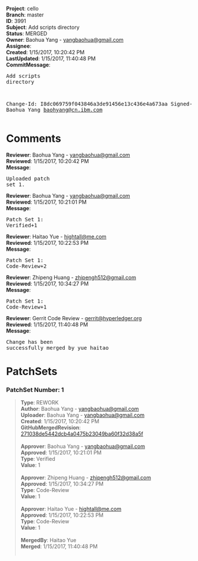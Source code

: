 <strong>Project</strong>: cello<br><strong>Branch</strong>: master<br><strong>ID</strong>: 3991<br><strong>Subject</strong>: Add scripts directory<br><strong>Status</strong>: MERGED<br><strong>Owner</strong>: Baohua Yang - yangbaohua@gmail.com<br><strong>Assignee</strong>:<br><strong>Created</strong>: 1/15/2017, 10:20:42 PM<br><strong>LastUpdated</strong>: 1/15/2017, 11:40:48 PM<br><strong>CommitMessage</strong>:<br><pre>Add scripts directory

Change-Id: I8dc069759f043846a3de91456e13c436e4a673aa
Signed-off-by: Baohua Yang <baohyang@cn.ibm.com>
</pre><h1>Comments</h1><strong>Reviewer</strong>: Baohua Yang - yangbaohua@gmail.com<br><strong>Reviewed</strong>: 1/15/2017, 10:20:42 PM<br><strong>Message</strong>: <pre>Uploaded patch set 1.</pre><strong>Reviewer</strong>: Baohua Yang - yangbaohua@gmail.com<br><strong>Reviewed</strong>: 1/15/2017, 10:21:01 PM<br><strong>Message</strong>: <pre>Patch Set 1: Verified+1</pre><strong>Reviewer</strong>: Haitao Yue - hightall@me.com<br><strong>Reviewed</strong>: 1/15/2017, 10:22:53 PM<br><strong>Message</strong>: <pre>Patch Set 1: Code-Review+2</pre><strong>Reviewer</strong>: Zhipeng Huang - zhipengh512@gmail.com<br><strong>Reviewed</strong>: 1/15/2017, 10:34:27 PM<br><strong>Message</strong>: <pre>Patch Set 1: Code-Review+1</pre><strong>Reviewer</strong>: Gerrit Code Review - gerrit@hyperledger.org<br><strong>Reviewed</strong>: 1/15/2017, 11:40:48 PM<br><strong>Message</strong>: <pre>Change has been successfully merged by yue haitao</pre><h1>PatchSets</h1><h3>PatchSet Number: 1</h3><blockquote><strong>Type</strong>: REWORK<br><strong>Author</strong>: Baohua Yang - yangbaohua@gmail.com<br><strong>Uploader</strong>: Baohua Yang - yangbaohua@gmail.com<br><strong>Created</strong>: 1/15/2017, 10:20:42 PM<br><strong>GitHubMergedRevision</strong>: [271038de5442dcb4a0475b23049ba60f32d38a5f](https://github.com/hyperledger-gerrit-archive/cello/commit/271038de5442dcb4a0475b23049ba60f32d38a5f)<br><br><strong>Approver</strong>: Baohua Yang - yangbaohua@gmail.com<br><strong>Approved</strong>: 1/15/2017, 10:21:01 PM<br><strong>Type</strong>: Verified<br><strong>Value</strong>: 1<br><br><strong>Approver</strong>: Zhipeng Huang - zhipengh512@gmail.com<br><strong>Approved</strong>: 1/15/2017, 10:34:27 PM<br><strong>Type</strong>: Code-Review<br><strong>Value</strong>: 1<br><br><strong>Approver</strong>: Haitao Yue - hightall@me.com<br><strong>Approved</strong>: 1/15/2017, 10:22:53 PM<br><strong>Type</strong>: Code-Review<br><strong>Value</strong>: 1<br><br><strong>MergedBy</strong>: Haitao Yue<br><strong>Merged</strong>: 1/15/2017, 11:40:48 PM<br><br></blockquote>